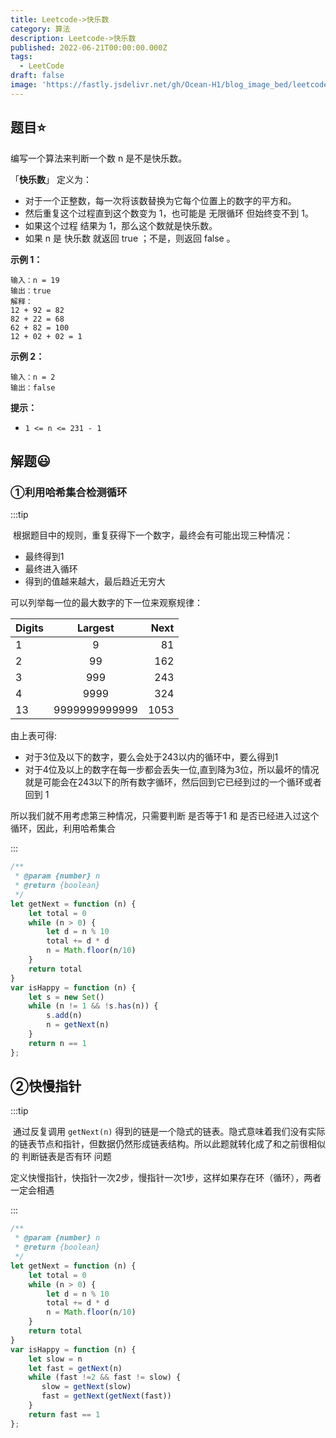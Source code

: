 ```yaml
---
title: Leetcode->快乐数
category: 算法
description: Leetcode->快乐数
published: 2022-06-21T00:00:00.000Z
tags:
  - LeetCode
draft: false
image: 'https://fastly.jsdelivr.net/gh/Ocean-H1/blog_image_bed/leetcode.png'
---
```


## 题目:star:

编写一个算法来判断一个数 n 是不是快乐数。

「**快乐数**」 定义为：

* 对于一个正整数，每一次将该数替换为它每个位置上的数字的平方和。
* 然后重复这个过程直到这个数变为 1，也可能是 无限循环 但始终变不到 1。
* 如果这个过程 结果为 1，那么这个数就是快乐数。
* 如果 n 是 快乐数 就返回 true ；不是，则返回 false 。

**示例 1：**

```
输入：n = 19
输出：true
解释：
12 + 92 = 82
82 + 22 = 68
62 + 82 = 100
12 + 02 + 02 = 1
```

**示例 2：**

```
输入：n = 2
输出：false
```

**提示：**

- `1 <= n <= 231 - 1`

## 解题:smiley:

### ①利用哈希集合检测循环

:::tip

​	根据题目中的规则，重复获得下一个数字，最终会有可能出现三种情况：

* 最终得到1
* 最终进入循环
* 得到的值越来越大，最后趋近无穷大

可以列举每一位的最大数字的下一位来观察规律：

| Digits |    Largest    | Next |
| ------ | :-----------: | ---: |
| 1      |       9       |   81 |
| 2      |      99       |  162 |
| 3      |      999      |  243 |
| 4      |     9999      |  324 |
| 13     | 9999999999999 | 1053 |

由上表可得:

* 对于3位及以下的数字，要么会处于243以内的循环中，要么得到1
* 对于4位及以上的数字在每一步都会丢失一位,直到降为3位，所以最坏的情况就是可能会在243以下的所有数字循环，然后回到它已经到过的一个循环或者回到 1

所以我们就不用考虑第三种情况，只需要判断 是否等于1 和 是否已经进入过这个循环，因此，利用哈希集合

:::

```javascript
/**
 * @param {number} n
 * @return {boolean}
 */
let getNext = function (n) {
    let total = 0
    while (n > 0) {
        let d = n % 10
        total += d * d
        n = Math.floor(n/10)
    }
    return total
}
var isHappy = function (n) {
    let s = new Set()
    while (n != 1 && !s.has(n)) {
        s.add(n)
        n = getNext(n)
    }
    return n == 1
};
```

## ②快慢指针

:::tip

​	通过反复调用 `getNext(n)` 得到的链是一个隐式的链表。隐式意味着我们没有实际的链表节点和指针，但数据仍然形成链表结构。所以此题就转化成了和之前很相似的 判断链表是否有环 问题

​	定义快慢指针，快指针一次2步，慢指针一次1步，这样如果存在环（循环），两者一定会相遇

:::

```javascript
/**
 * @param {number} n
 * @return {boolean}
 */
let getNext = function (n) {
    let total = 0
    while (n > 0) {
        let d = n % 10
        total += d * d
        n = Math.floor(n/10)
    }
    return total
}
var isHappy = function (n) {
    let slow = n
    let fast = getNext(n)
    while (fast !=2 && fast != slow) {
       slow = getNext(slow)
       fast = getNext(getNext(fast))
    }
    return fast == 1
};
```

